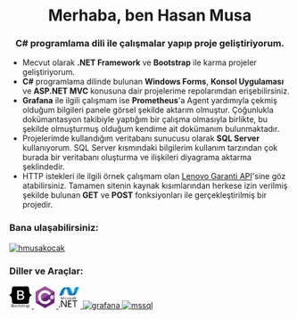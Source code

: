 <h1 align="center">Merhaba, ben Hasan Musa</h1>
<h3 align="center">C# programlama dili ile çalışmalar yapıp proje geliştiriyorum.</h3>

- Mecvut olarak **.NET Framework** ve **Bootstrap** ile karma projeler geliştiriyorum.
- **C#** programlama dilinde bulunan **Windows Forms**, **Konsol Uygulaması** ve **ASP.NET MVC** konusuna dair projelerime repolarımdan erişebilirsiniz.
- **Grafana** ile ilgili çalışmam ise **Prometheus**'a Agent yardımıyla çekmiş olduğum bilgileri panele görsel şekilde aktarım olmuştur. Çoğunlukla dokümantasyon takibiyle yaptığım bir çalışma olmasıyla birlikte, bu şekilde olmuşturmuş olduğum kendime ait dokümanım bulunmaktadır.
- Projelerimde kullandığım veritabanı sunucusu olarak **SQL Server** kullanıyorum. SQL Server kısmındaki bilgilerim kullanım tarzından çok burada bir veritabanı oluşturma ve ilişkileri diyagrama aktarma şeklindedir.
- HTTP istekleri ile ilgili örnek çalışmam olan <a href="https://github.com/glitchedpng/lenovoWarrantyAPI">Lenovo Garanti API</a>'sine göz atabilirsiniz. Tamamen sitenin kaynak kısımlarından herkese izin verilmiş şekilde bulunan **GET** ve **POST** fonksiyonları ile gerçekleştirilmiş bir projedir.

<h3 align="left">Bana ulaşabilirsiniz:</h3>
<p align="left">
<a href="https://instagram.com/hmusakocak" target="blank"><img align="center" src="https://raw.githubusercontent.com/rahuldkjain/github-profile-readme-generator/master/src/images/icons/Social/instagram.svg" alt="hmusakocak" height="30" width="40" /></a>
</p>

<h3 align="left">Diller ve Araçlar:</h3>
<p align="left"> <a href="https://getbootstrap.com" target="_blank" rel="noreferrer"> <img src="https://raw.githubusercontent.com/devicons/devicon/master/icons/bootstrap/bootstrap-plain-wordmark.svg" alt="bootstrap" width="40" height="40"/> </a> <a href="https://www.w3schools.com/cs/" target="_blank" rel="noreferrer"> <img src="https://raw.githubusercontent.com/devicons/devicon/master/icons/csharp/csharp-original.svg" alt="csharp" width="40" height="40"/> </a> <a href="https://dotnet.microsoft.com/" target="_blank" rel="noreferrer"> <img src="https://raw.githubusercontent.com/devicons/devicon/master/icons/dot-net/dot-net-original-wordmark.svg" alt="dotnet" width="40" height="40"/> </a> <a href="https://grafana.com" target="_blank" rel="noreferrer"> <img src="https://www.vectorlogo.zone/logos/grafana/grafana-icon.svg" alt="grafana" width="40" height="40"/> </a> <a href="https://www.microsoft.com/en-us/sql-server" target="_blank" rel="noreferrer"> <img src="https://www.svgrepo.com/show/303229/microsoft-sql-server-logo.svg" alt="mssql" width="40" height="40"/> </a> </p>
